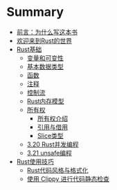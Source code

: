 # Summary

- [前言：为什么写这本书](./chapter_1.md)
- [欢迎来到Rust的世界](./chapter_2.md)
- [Rust基础]()
    - [变量和可变性](./chapter_3/chapter_3_1.md)
    - [基本数据类型](./chapter_3/chapter_3_2.md)
    - [函数](./chapter_3/chapter_3_3.md)
    - [注释](./chapter_3/chapter_3_4.md)
    - [控制流](./chapter_3/chapter_3_5.md)
    - [Rust内存模型](./chapter_3/chapter_3_6.md)
    - [所有权](./chapter_3/chapter_3_7.md)
        - [所有权介绍](./chapter_3/chapter_3_7_1.md)
        - [引用与借用](./chapter_3/chapter_3_7_2.md)
        - [Slice类型](./chapter_3/chapter_3_7_3.md)
    - [3.20 Rust并发编程](./chapter_3/chapter_3_20.md)
    - [3.21 unsafe编程](./chapter_3/chapter_3_21.md)
- [Rust使用技巧]()
    - [Rust代码风格与格式化](./chapter_4/chapter_4_1.md)
    - [使用 Clippy 进行代码静态检查](./chapter_4/chapter_4_2.md)
